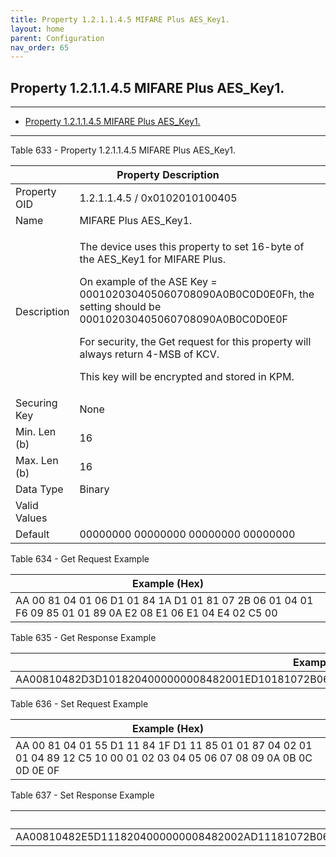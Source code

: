 ```yaml
---
title: Property 1.2.1.1.4.5 MIFARE Plus AES_Key1.
layout: home
parent: Configuration
nav_order: 65
---
```


## Property 1.2.1.1.4.5 MIFARE Plus AES_Key1.

---

- [Property 1.2.1.1.4.5 MIFARE Plus AES_Key1.](#property-121145-mifare-plus-aes_key1)

---


Table 633 - Property 1.2.1.1.4.5 MIFARE Plus AES_Key1.

<table>
<colgroup>
<col style="width: 14%" />
<col style="width: 85%" />
</colgroup>
<thead>
<tr>
<th colspan="2">Property Description</th>
</tr>
</thead>
<tbody>
<tr>
<td>Property OID</td>
<td>1.2.1.1.4.5 / 0x0102010100405</td>
</tr>
<tr>
<td>Name</td>
<td>MIFARE Plus AES_Key1.</td>
</tr>
<tr>
<td>Description</td>
<td><p>The device uses this property to set 16-byte of the AES_Key1 for
MIFARE Plus.</p>
<p>On example of the ASE Key = 000102030405060708090A0B0C0D0E0Fh, the
setting should be 000102030405060708090A0B0C0D0E0F</p>
<p>For security, the Get request for this property will always return
4-MSB of KCV.</p>
<p>This key will be encrypted and stored in KPM.</p></td>
</tr>
<tr>
<td>Securing Key</td>
<td>None</td>
</tr>
<tr>
<td>Min. Len (b)</td>
<td>16</td>
</tr>
<tr>
<td>Max. Len (b)</td>
<td>16</td>
</tr>
<tr>
<td>Data Type</td>
<td>Binary</td>
</tr>
<tr>
<td>Valid Values</td>
<td></td>
</tr>
<tr>
<td>Default</td>
<td>00000000 00000000 00000000 00000000</td>
</tr>
</tbody>
</table>

Table 634 - Get Request Example

| Example (Hex) |
|----|
| AA 00 81 04 01 06 D1 01 84 1A D1 01 81 07 2B 06 01 04 01 F6 09 85 01 01 89 0A E2 08 E1 06 E1 04 E4 02 C5 00 |

Table 635 - Get Response Example

| Example (Hex) |
|----|
| AA00810482D3D1018204000000008482001ED10181072B06010401F609850101890EE20CE10AE108E406C504763CBCDE |

Table 636 - Set Request Example

| Example (Hex) |
|----|
| AA 00 81 04 01 55 D1 11 84 1F D1 11 85 01 01 87 04 02 01 01 04 89 12 C5 10 00 01 02 03 04 05 06 07 08 09 0A 0B 0C 0D 0E 0F |

Table 637 - Set Response Example

| Example (Hex) |
|----|
| AA00810482E5D1118204000000008482002AD11181072B06010401F609850101891AE218E116E114E412C510000102030405060708090A0B0C0D0E0F |

##
